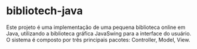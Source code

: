 # bibliotech-java
Este projeto é uma implementação de uma pequena biblioteca online em Java, utilizando a biblioteca gráfica JavaSwing para a interface do usuário. O sistema é composto por três principais pacotes: Controller, Model, View.
